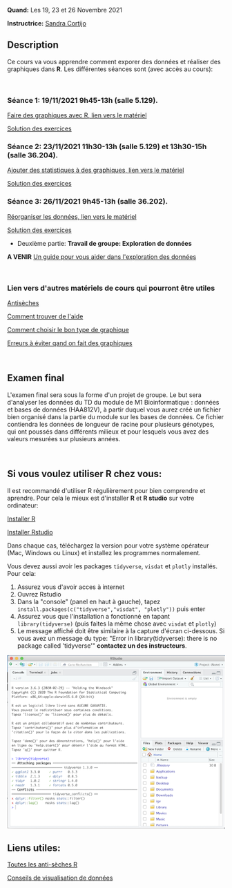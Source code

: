 
**Quand:** Les 19, 23 et 26 Novembre 2021 

**Instructrice:** 
[Sandra Cortijo](mailto:sandra.cortijo@cnrs.fr)


## Description

Ce cours va vous apprendre comment exporer des données et réaliser des graphiques dans **R**. 
Les différentes séances sont (avec accès au cours):

<br>

### Séance 1: 19/11/2021 9h45-13h (salle 5.129).


[Faire des graphiques avec R, lien vers le matériel](session1/materiel/session1.html)  

[Solution des exercices](session1/materiel/session1_exercise_solutions.html)


### Séance 2: 23/11/2021 11h30-13h (salle 5.129) et 13h30-15h (salle 36.204). 


[Ajouter des statistiques à des graphiques, lien vers le matériel](session2/materiel/session2.html)  


[Solution des exercices](session2/materiel/session2_exercise_solutions.html)


### Séance 3:  26/11/2021 9h45-13h (salle 36.202). 

[Réorganiser les données, lien vers le matériel](session3/materiel/session3.html)  

[Solution des exercices](session3/materiel/session3_exercise_solutions.html)

- Deuxième partie:
**Travail de groupe: Exploration de données**

**A VENIR** [Un guide pour vous aider dans l'exploration des données]()

<br>

### Lien vers d'autres matériels de cours qui pourront être utiles


[Antisèches](https://www.rstudio.com/resources/cheatsheets/)

[Comment trouver de l'aide](astuces.html)

[Comment choisir le bon type de graphique](https://www.data-to-viz.com/#explore)

[Erreurs à éviter qand on fait des graphiques](https://www.data-to-viz.com/caveats.html)



<br>

## Examen final

L'examen final sera sous la forme d'un projet de groupe. Le but sera d'analyser les données du TD du module de M1 Bioinformatique : données et bases de données (HAA812V), à partir duquel vous aurez créé un fichier bien organisé dans la partie du module sur les bases de données. Ce fichier contiendra les données de longueur de racine pour plusieurs génotypes, qui ont poussés dans différents milieux et pour lesquels vous avez des valeurs mesurées sur plusieurs années.  



<br>

## Si vous voulez utiliser R chez vous: 
Il est recommandé d'utiliser R régulièrement pour bien comprendre et aprendre. Pour cela le mieux est d'installer **R** et **R studio** sur votre ordinateur:

[Installer R](https://cran.biotools.fr/)

[Installer Rstudio](https://rstudio.com/products/rstudio/download/)

Dans chaque cas, téléchargez la version pour votre système opérateur (Mac, Windows ou Linux) et installez les programmes normalement.

Vous devez aussi avoir les packages `tidyverse`, `visdat` et `plotly` installés. 
Pour cela:
1. Assurez vous d'avoir acces à internet
2. Ouvrez Rstudio
3. Dans la "console" (panel en haut à gauche), tapez `install.packages(c("tidyverse","visdat", "plotly"))` puis enter
4. Assurez vous que l'installation a fonctionné en tapant `library(tidyverse)` (puis faites la même chose avec `visdat` et `plotly`)
5. Le message affiché doit être similaire à la capture d'écran ci-dessous. Si vous avez un message du type: 
"Error in library(tidyverse): there is no package called 'tidyverse'"
**contactez un des instructeurs**.

![capture d'écran d'un installation correcte](installation_package_instructions.png)


## Liens utiles: 

[Toutes les anti-sèches R](https://www.rstudio.com/resources/cheatsheets/)

[Conseils de visualisation de données](https://www.data-to-viz.com/)


